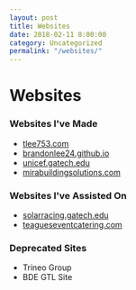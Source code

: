 ```yaml
---
layout: post
title: Websites
date: 2018-02-11 8:00:00
category: Uncategorized
permalink: "/websites/"
---
```


# Websites

### Websites I've Made
- [tlee753.com](http://tlee753.com)
- [brandonlee24.github.io](https://brandonlee24.github.io)
- [unicef.gatech.edu](https://unicef.gatech.edu)
- [mirabuildingsolutions.com](https://mirabuildingsolutions.com)

### Websites I've Assisted On
- [solarracing.gatech.edu](https://solarracing.gatech.edu)
- [teagueseventcatering.com](https://teagueseventcatering.com)

### Deprecated Sites
- Trineo Group
- BDE GTL Site

